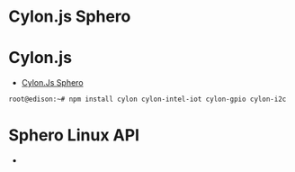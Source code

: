 # Cylon.js Sphero


# Cylon.js

- [Cylon.Js Sphero](https://cylonjs.com/documentation/platforms/sphero/)

```sh
root@edison:~# npm install cylon cylon-intel-iot cylon-gpio cylon-i2c
```

# Sphero Linux API

- [](https://github.com/slock83/sphero-linux-api)